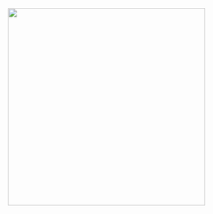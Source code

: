  <div align="center">
   <img width="400px"  src="https://blinkenzo.com/wp-content/uploads/2020/07/Cat-Van-Gogh.jpg">
 </div>
